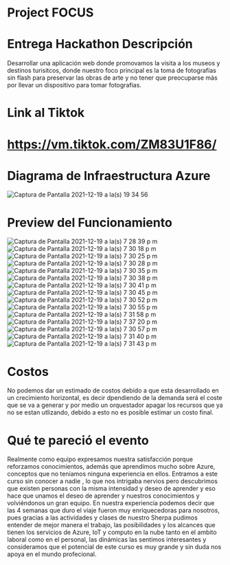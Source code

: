 # Project FOCUS

# Entrega Hackathon Descripción
Desarrollar una aplicación web donde promovamos la visita a los museos y destinos turisitcos, donde nuestro foco principal es la toma de fotografías sin flash para preservar las obras de arte y no tener que preocuparse más por llevar un dispositivo para tomar fotografias.

# Link al Tiktok
# https://vm.tiktok.com/ZM83U1F86/

# Diagrama de Infraestructura Azure
![Captura de Pantalla 2021-12-19 a la(s) 19 34 56](https://user-images.githubusercontent.com/89824966/146699633-38613c1b-6c98-4485-845f-6dbe161aa246.png)

# Preview del Funcionamiento
![Captura de Pantalla 2021-12-19 a la(s) 7 28 39 p m](https://user-images.githubusercontent.com/89824966/146700064-e90326f3-a7de-4ef3-b0ab-cd996a098da4.png)![Captura de Pantalla 2021-12-19 a la(s) 7 30 18 p m](https://user-images.githubusercontent.com/89824966/146700074-66f617d5-dd85-4174-829e-30da4f170a39.png)
![Captura de Pantalla 2021-12-19 a la(s) 7 30 25 p m](https://user-images.githubusercontent.com/89824966/146700079-ac3ff5ad-18bb-43db-97d0-d4665f9cbf95.png)
![Captura de Pantalla 2021-12-19 a la(s) 7 30 28 p m](https://user-images.githubusercontent.com/89824966/146700080-7e3faf9f-14c3-4bd0-b0df-c2c2071a1a72.png)
![Captura de Pantalla 2021-12-19 a la(s) 7 30 35 p m](https://user-images.githubusercontent.com/89824966/146700082-7b0d4ce3-6b9c-48d7-b313-4876a765be63.png)
![Captura de Pantalla 2021-12-19 a la(s) 7 30 38 p m](https://user-images.githubusercontent.com/89824966/146700084-14d9fe49-e4ba-453e-ba08-641b0ecb6afc.png)
![Captura de Pantalla 2021-12-19 a la(s) 7 30 41 p m](https://user-images.githubusercontent.com/89824966/146700087-bbe38b3c-4cbe-4617-a6fb-f1964eebc449.png)
![Captura de Pantalla 2021-12-19 a la(s) 7 30 45 p m](https://user-images.githubusercontent.com/89824966/146700089-4bdfb21c-1258-453b-b427-e9608657729e.png)
![Captura de Pantalla 2021-12-19 a la(s) 7 30 52 p m](https://user-images.githubusercontent.com/89824966/146700093-9f60407e-6e1d-4725-b89f-b4161a869e84.png)
![Captura de Pantalla 2021-12-19 a la(s) 7 30 55 p m](https://user-images.githubusercontent.com/89824966/146700094-97282ad0-0649-4c41-8d15-3fe721719589.png)
![Captura de Pantalla 2021-12-19 a la(s) 7 31 58 p m](https://user-images.githubusercontent.com/89824966/146700114-01abb8c7-b86e-404f-8ece-e05d28037c16.png)
![Captura de Pantalla 2021-12-19 a la(s) 7 37 20 p m](https://user-images.githubusercontent.com/89824966/146700116-6d33c545-4351-49ce-9966-e219735af3ce.png)
![Captura de Pantalla 2021-12-19 a la(s) 7 30 57 p m](https://user-images.githubusercontent.com/89824966/146700102-b70f2000-2dfc-4932-983c-d0fb74bd406b.png)![Captura de Pantalla 2021-12-19 a la(s) 7 31 40 p m](https://user-images.githubusercontent.com/89824966/146700105-45add85e-bd1d-4923-93f9-991977e9074c.png)
![Captura de Pantalla 2021-12-19 a la(s) 7 31 43 p m](https://user-images.githubusercontent.com/89824966/146700109-74b374b3-6317-4ab5-8fdd-595bd9c88a75.png)


# Costos
No podemos dar un estimado de costos debido a que esta desarrollado en un crecimiento horizontal, es decir dpendiendo de la demanda será
 el coste que se va a generar y por medio un orquestador apagar los recursos que ya no se estan utlizando, debido a esto no es posible estimar un costo final.

# Qué te pareció el evento
Realmente como equipo expresamos nuestra satisfacción porque reforzamos conocimientos, además que aprendimos mucho sobre Azure, conceptos que no teníamos ninguna experiencia en ellos.  Entramos a este curso sin conocer a nadie , lo que nos intrigaba nervios pero descubrimos que existen personas con la misma intensidad y deseo de aprender  y eso hace que unamos el deseo de aprender y nuestros conocimientos y volviéndonos un gran equipo.
En nuestra experiencia podemos decir que las 4 semanas que duro el viaje fueron muy enriquecedoras para nosotros, pues gracias a las actividades y clases de nuestro Sherpa pudimos entender de mejor manera el trabajo, las posibilidades y los alcances que tienen los servicios de Azure, IoT y computo en la nube tanto en el ambito laboral como en el personal, las dinámicas las sentimos interesantes y consideramos que el potencial de este curso es muy grande y sin duda nos apoya en el mundo profecional.
